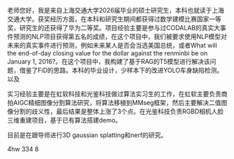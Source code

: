 老师您好，我是来自上海交通大学2026届毕业的硕士研究生，本科也就读于上海交通大学。获奖经历方面，在本科和研究生期间都获得过数学建模比赛国家一等奖，研究生的还获得了华为二等奖。项目经验主要是参与过CODALAB的真实大事件预测的NLP项目获得第五名的成绩，在这个项目中，我们被要求使用NLP模型对未来的真实事件进行预测，例如未来某人是否会当选美国总统，或者What will the end-of-day closing value for the dollar against the renminbi be on January 1, 2016?。在这个项目中，我构建了基于RAG的T5模型进行解决该问题，借鉴了FiD的思路。本科的毕业设计，少样本下的改进YOLO车身缺陷检测。以及

实习经验主要是在虹软科技和光鉴科技做过算法实习生的工作，在虹软主要负责商拍AIGC精细图像分割算法研究，将算法移植到MMseg框架，然后主要解决二值图像分割的歧义性，最后结果是整体上涨了3个点。在光鉴科技负责RGBD相机人脸三维重建项目，基于已有算法搭建demo。

目前是在跟导师进行3D gaussian splatting和nerf的研究。

4hw  334  8




